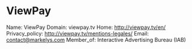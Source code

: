 
# ViewPay

Name: ViewPay
Domain: viewpay.tv
Home: http://viewpay.tv/en/
Privacy_policy: http://viewpay.tv/mentions-legales/
Email: contact@markelys.com
Member_of: Interactive Advertising Bureau (IAB)
